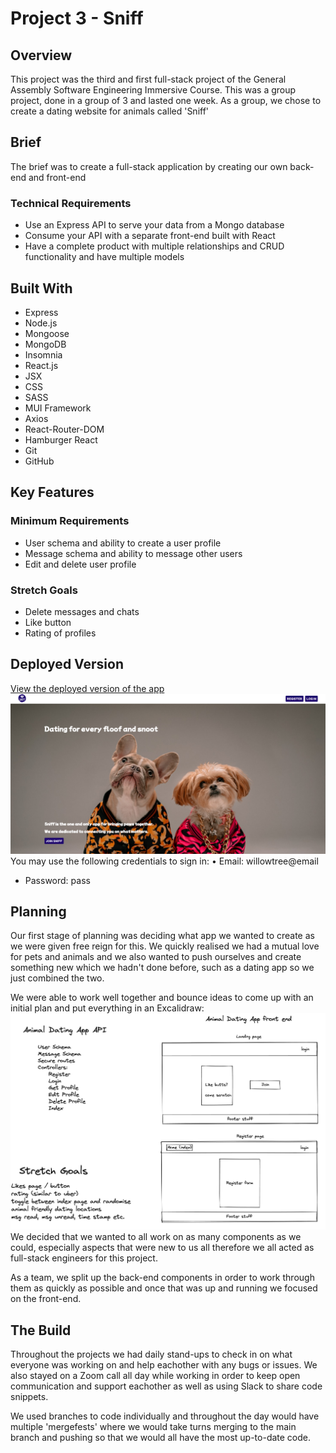 # Project 3 - Sniff
## Overview
This project was the third and first full-stack project of the General Assembly Software Engineering Immersive Course. This was a group project, done in a group of 3 and lasted one week. As a group, we chose to create a dating website for animals called 'Sniff'

## Brief
The brief was to create a full-stack application by creating our own back-end and front-end
### Technical Requirements
* Use an Express API to serve your data from a Mongo database
* Consume your API with a separate front-end built with React
* Have a complete product with multiple relationships and CRUD functionality and have multiple models

## Built With
* Express
* Node.js
* Mongoose
* MongoDB
* Insomnia
* React.js
* JSX
* CSS
* SASS
* MUI Framework
* Axios
* React-Router-DOM
* Hamburger React
* Git
* GitHub

## Key Features
### Minimum Requirements
* User schema and ability to create a user profile
* Message schema and ability to message other users
* Edit and delete user profile

### Stretch Goals
* Delete messages and chats
* Like button
* Rating of profiles

## Deployed Version
[View the deployed version of the app](https://sniff.netlify.app/)
![Screen Grab of home page](./src/assets/homePage.png)
You may use the following credentials to sign in:
• Email: willowtree@email
* Password: pass

## Planning
Our first stage of planning was deciding what app we wanted to create as we were given free reign for this. We quickly realised we had a mutual love for pets and animals and we also wanted to push ourselves and create something new which we hadn't done before, such as a dating app so we just combined the two.

We were able to work well together and bounce ideas to come up with an initial plan and put everything in an Excalidraw:
![Screen grab of excalidraw](./src/assets/excalidraw.png)
We decided that we wanted to all work on as many components as we could, especially aspects that were new to us all therefore we all acted as full-stack engineers for this project.

As a team, we split up the back-end components in order to work through them as quickly as possible and once that was up and running we focused on the front-end.

## The Build
Throughout the projects we had daily stand-ups to check in on what everyone was working on and help eachother with any bugs or issues. We also stayed on a Zoom call all day while working in order to keep open communication and support eachother as well as using Slack to share code snippets.

We used branches to code individually and throughout the day would have multiple 'mergefests' where we would take turns merging to the main branch and pushing so that we would all have the most up-to-date code.